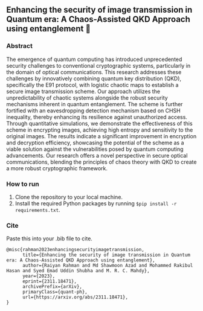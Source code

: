 ## Enhancing the security of image transmission in Quantum era: A Chaos-Assisted QKD Approach using entanglement :robot:

### Abstract
The emergence of quantum computing has introduced unprecedented security challenges to conventional cryptographic systems, particularly in the domain of optical communications. This research addresses these challenges by innovatively combining quantum key distribution (QKD), specifically the E91 protocol, with logistic chaotic maps to establish a secure image transmission scheme. Our approach utilizes the unpredictability of chaotic systems alongside the robust security mechanisms inherent in quantum entanglement. The scheme is further fortified with an eavesdropping detection mechanism based on CHSH inequality, thereby enhancing its resilience against unauthorized access. Through quantitative simulations, we demonstrate the effectiveness of this scheme in encrypting images, achieving high entropy and sensitivity to the original images. The results indicate a significant improvement in encryption and decryption efficiency, showcasing the potential of the scheme as a viable solution against the vulnerabilities posed by quantum computing advancements. Our research offers a novel perspective in secure optical communications, blending the principles of chaos theory with QKD to create a more robust cryptographic framework.

### How to run
1. Clone the repository to your local machine.
2. Install the required Python packages by running `$pip install -r requirements.txt`.

### Cite
Paste this into your .bib file to cite.
```
@misc{rahman2023enhancingsecurityimagetransmission,
      title={Enhancing the security of image transmission in Quantum era: A Chaos-Assisted QKD Approach using entanglement}, 
      author={Raiyan Rahman and Md Shawmoon Azad and Mohammed Rakibul Hasan and Syed Emad Uddin Shubha and M. R. C. Mahdy},
      year={2023},
      eprint={2311.18471},
      archivePrefix={arXiv},
      primaryClass={quant-ph},
      url={https://arxiv.org/abs/2311.18471}, 
}
```

